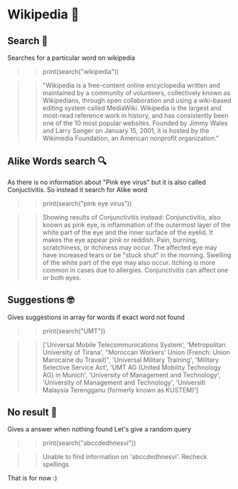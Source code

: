 # Wikipedia 📖 

  ## Search 👀 

  Searches for a particular word on wikipedia 
  
  >> print(search("wikipedia"))

  >> "Wikipedia is a free-content online encyclopedia written and maintained by a community of volunteers, collectively known as Wikipedians, through open collaboration and using a wiki-based editing system called           MediaWiki. Wikipedia is the largest and most-read reference work in history, and has consistently been one of the 10 most popular websites. Founded by Jimmy Wales and Larry Sanger on January 15, 2001, it is            hosted by the Wikimedia Foundation, an American nonprofit organization."

  ## Alike Words search 🔍 
  
  As there is no information about "Pink eye virus" but it is also called Conjuctivitis. So instead it search for Alike word

  >> print(search("pink eye virus"))
  
  >> Showing results of Conjunctivitis instead: 
  Conjunctivitis, also known as pink eye, is inflammation of the outermost layer of the white part of the eye and the inner surface of the eyelid. It makes the eye appear pink or reddish. Pain, burning, scratchiness,    or itchiness may occur. The affected eye may have increased tears or be "stuck shut" in the morning. Swelling of the white part of the eye may also occur. Itching is more common in cases due to allergies.              Conjunctivitis can affect one or both eyes.

  ## Suggestions 🤓

  Gives suggestions in array for words if exact word not found

  >> print(search("UMT"))
  
  >> ['Universal Mobile Telecommunications System', 'Metropolitan University of Tirana', "Moroccan Workers' Union (French: Union Marocaine du Travail)", 'Universal Military Training', 'Military Selective Service Act',   'UMT AG (United Mobility Technology AG) in Munich', 'University of Management and Technology', 'University of Management and Technology', 'Universiti Malaysia Terengganu (formerly known as KUSTEM)']

  ## No result 📕 

  Gives a answer when nothing found
  Let's give a random query

  >> print(search("abccdedhnesvi"))

  >> Unable to find information on 'abccdedhnesvi'. Recheck spellings

  That is for now :)

  
